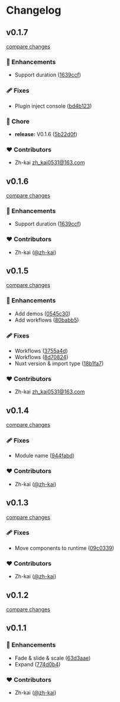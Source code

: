 # Changelog


## v0.1.7

[compare changes](https://github.com/zh-kai/nuxt-transitions/compare/v0.1.5...v0.1.7)

### 🚀 Enhancements

- Support duration ([1639ccf](https://github.com/zh-kai/nuxt-transitions/commit/1639ccf))

### 🩹 Fixes

- Plugin inject console ([bd4b123](https://github.com/zh-kai/nuxt-transitions/commit/bd4b123))

### 🏡 Chore

- **release:** V0.1.6 ([5b22d0f](https://github.com/zh-kai/nuxt-transitions/commit/5b22d0f))

### ❤️ Contributors

- Zh-kai <zh_kai0531@163.com>

## v0.1.6

[compare changes](https://github.com/zh-kai/nuxt-transitions/compare/v0.1.5...v0.1.6)

### 🚀 Enhancements

- Support duration ([1639ccf](https://github.com/zh-kai/nuxt-transitions/commit/1639ccf))

### ❤️ Contributors

- Zh-kai ([@zh-kai](http://github.com/zh-kai))

## v0.1.5

[compare changes](https://github.com/zh-kai/nuxt-transitions/compare/v0.1.4...v0.1.5)

### 🚀 Enhancements

- Add demos ([0545c30](https://github.com/zh-kai/nuxt-transitions/commit/0545c30))
- Add workflows ([80babb5](https://github.com/zh-kai/nuxt-transitions/commit/80babb5))

### 🩹 Fixes

- Workflows ([3755a4d](https://github.com/zh-kai/nuxt-transitions/commit/3755a4d))
- Workflows ([8d70824](https://github.com/zh-kai/nuxt-transitions/commit/8d70824))
- Nuxt version & import type ([18b1fa7](https://github.com/zh-kai/nuxt-transitions/commit/18b1fa7))

### ❤️ Contributors

- Zh-kai <zh_kai0531@163.com>

## v0.1.4

[compare changes](https://github.com/zh-kai/nuxt-transitions/compare/v0.1.3...v0.1.4)

### 🩹 Fixes

- Module name ([944fabd](https://github.com/zh-kai/nuxt-transitions/commit/944fabd))

### ❤️ Contributors

- Zh-kai ([@zh-kai](http://github.com/zh-kai))

## v0.1.3

[compare changes](https://github.com/your-org/my-module/compare/v0.1.2...v0.1.3)

### 🩹 Fixes

- Move components to runtime ([09c0339](https://github.com/your-org/my-module/commit/09c0339))

### ❤️ Contributors

- Zh-kai ([@zh-kai](http://github.com/zh-kai))

## v0.1.2

[compare changes](https://github.com/your-org/my-module/compare/v0.1.1...v0.1.2)

## v0.1.1


### 🚀 Enhancements

- Fade & slide & scale ([63d3aae](https://github.com/your-org/my-module/commit/63d3aae))
- Expand ([774d0b4](https://github.com/your-org/my-module/commit/774d0b4))

### ❤️ Contributors

- Zh-kai ([@zh-kai](http://github.com/zh-kai))

